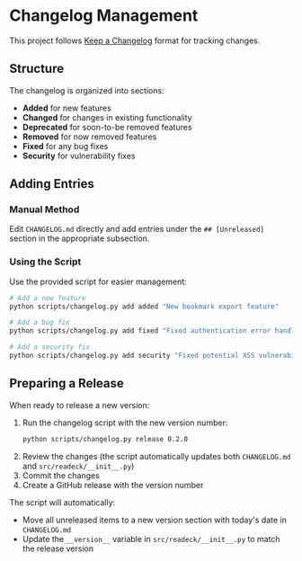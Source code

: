 # Changelog Management

This project follows [Keep a Changelog](https://keepachangelog.com/en/1.0.0/) format for tracking changes.

## Structure

The changelog is organized into sections:

- **Added** for new features
- **Changed** for changes in existing functionality
- **Deprecated** for soon-to-be removed features
- **Removed** for now removed features
- **Fixed** for any bug fixes
- **Security** for vulnerability fixes

## Adding Entries

### Manual Method

Edit `CHANGELOG.md` directly and add entries under the `## [Unreleased]` section in the appropriate subsection.

### Using the Script

Use the provided script for easier management:

```bash
# Add a new feature
python scripts/changelog.py add added "New bookmark export feature"

# Add a bug fix
python scripts/changelog.py add fixed "Fixed authentication error handling"

# Add a security fix
python scripts/changelog.py add security "Fixed potential XSS vulnerability"
```

## Preparing a Release

When ready to release a new version:

1. Run the changelog script with the new version number:
   ```bash
   python scripts/changelog.py release 0.2.0
   ```
2. Review the changes (the script automatically updates both `CHANGELOG.md` and `src/readeck/__init__.py`)
3. Commit the changes
4. Create a GitHub release with the version number

The script will automatically:
- Move all unreleased items to a new version section with today's date in `CHANGELOG.md`
- Update the `__version__` variable in `src/readeck/__init__.py` to match the release version
